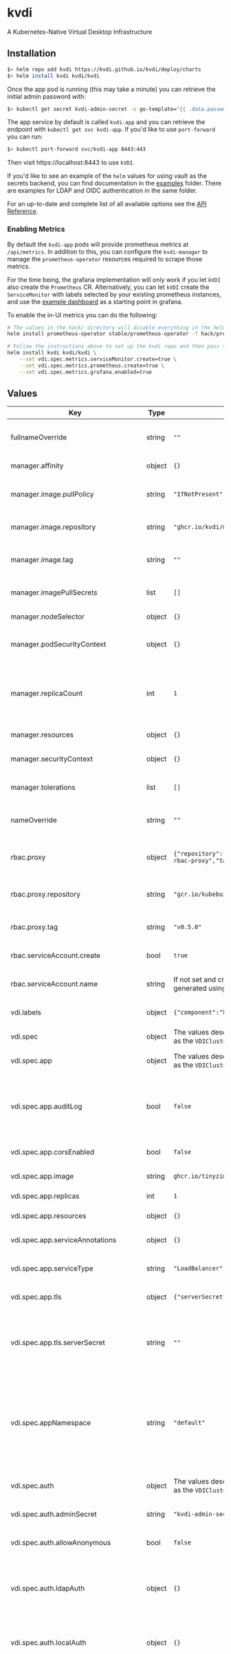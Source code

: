 # kvdi

A Kubernetes-Native Virtual Desktop Infrastructure

## Installation

```bash
$> helm repo add kvdi https://kvdi.github.io/kvdi/deploy/charts
$> helm install kvdi kvdi/kvdi
```

Once the app pod is running (this may take a minute) you can retrieve the initial admin password with:

```bash
$> kubectl get secret kvdi-admin-secret -o go-template="{{ .data.password }}" | base64 -d && echo
```

The app service by default is called `kvdi-app` and you can retrieve the endpoint with `kubectl get svc kvdi-app`.
If you'd like to use `port-forward` you can run:

```bash
$> kubectl port-forward svc/kvdi-app 8443:443
```

Then visit https://localhost:8443 to use `kVDI`.

If you'd like to see an example of the `helm` values for using vault as the secrets backend,
you can find documentation in the [examples](../../examples/example-vault-helm-values.yaml) folder.
There are examples for LDAP and OIDC authentication in the same folder.

For an up-to-date and complete list of all available options see the [API Reference](../../../doc/appv1.md).

### Enabling Metrics

By default the `kvdi-app` pods will provide prometheus metrics at `/api/metrics`. In addition to this,
you can configure the `kvdi-manager` to manage the `prometheus-operator` resources required to scrape those metrics.

For the time being, the grafana implementation will only work if you let `kVDI` also create the `Prometheus` CR.
Alternatively, you can let `kVDI` create the `ServiceMonitor` with labels selected by your existing prometheus instances, and use
the [example dashboard](../../examples/example-grafana-dashboard.json) as a starting point in grafana.

To enable the in-UI metrics you can do the following:

```bash
# The values in the hack/ directory will disable everything in the helm chart except the operator
helm install prometheus-operator stable/prometheus-operator -f hack/prom-operator-values.yaml

# Follow the instructions above to set up the kvdi repo and then pass the metrics arguments:
helm install kvdi kvdi/kvdi \
    --set vdi.spec.metrics.serviceMonitor.create=true \
    --set vdi.spec.metrics.prometheus.create=true \
    --set vdi.spec.metrics.grafana.enabled=true
```

## Values

| Key | Type | Default | Description |
|-----|------|---------|-------------|
| fullnameOverride | string | `""` | A full name override for resources created by the chart. |
| manager.affinity | object | `{}` | Node affinity for the manager pod. |
| manager.image.pullPolicy | string | `"IfNotPresent"` | The `ImagePullPolicy` to use for the manager pod. |
| manager.image.repository | string | `"ghcr.io/kvdi/manager"` | The repository and image for the manager. |
| manager.image.tag | string | `""` | The tag for the manager image. Defaults to the chart version. |
| manager.imagePullSecrets | list | `[]` | Image pull secrets for the manager pod. |
| manager.nodeSelector | object | `{}` | Node selectors for the manager pod. |
| manager.podSecurityContext | object | `{}` | The `PodSecurityContext` for the manager pod. |
| manager.replicaCount | int | `1` | The number of manager replicas to run. If more than one is set, they will run in active/standby mode. |
| manager.resources | object | `{}` | Resource limits for the manager pod. |
| manager.securityContext | object | `{}` | The container security context for the manager pod. |
| manager.tolerations | list | `[]` | Node tolerations for the manager pod. |
| nameOverride | string | `""` | A name override for resources created by the chart. |
| rbac.proxy | object | `{"repository":"gcr.io/kubebuilder/kube-rbac-proxy","tag":"v0.5.0"}` | RBAC Proxy configurations for the manager deployment |
| rbac.proxy.repository | string | `"gcr.io/kubebuilder/kube-rbac-proxy"` | The repository to pull the kube-rbac-proxy image from |
| rbac.proxy.tag | string | `"v0.5.0"` | The tag to pull for the kube-rbac-proxy. |
| rbac.serviceAccount.create | bool | `true` | Specifies whether a `ServiceAccount` should be created. |
| rbac.serviceAccount.name | string | If not set and create is true, a name is generated using the fullname template. | The name of the `ServiceAccount` to use. |
| vdi.labels | object | `{"component":"kvdi-cluster"}` | Extra labels to apply to kvdi related resources. |
| vdi.spec | object | The values described below are the same as the `VDICluster` CRD defaults. | The `VDICluster` spec. |
| vdi.spec.app | object | The values described below are the same as the `VDICluster` CRD defaults. | App level configurations for `kVDI`. |
| vdi.spec.app.auditLog | bool | `false` | Enables a detailed audit log of API events. At the moment, these just get logged to stdout on the app instance. |
| vdi.spec.app.corsEnabled | bool | `false` | Enables CORS headers in API responses. |
| vdi.spec.app.image | string | `ghcr.io/tinyzimmer/kvdi:app-${VERSION}` | The image to use for app pods. |
| vdi.spec.app.replicas | int | `1` | The number of app replicas to run. |
| vdi.spec.app.resources | object | `{}` | Resource limits for the app pods. |
| vdi.spec.app.serviceAnnotations | object | `{}` | Extra annotations to place on the kvdi app service. |
| vdi.spec.app.serviceType | string | `"LoadBalancer"` | The type of service to create in front of the app instance. |
| vdi.spec.app.tls | object | `{"serverSecret":""}` | TLS configurations for the app instance. |
| vdi.spec.app.tls.serverSecret | string | `""` | A pre-existing TLS secret to use for the HTTPS listener on the app instance. If not provided, one is generated for you. |
| vdi.spec.appNamespace | string | `"default"` | The namespace where the `kvdi` app will run. This is different than the chart namespace. The chart lays down the manager and a VDI configuration, and the manager takes care of the rest. |
| vdi.spec.auth | object | The values described below are the same as the `VDICluster` CRD defaults. | Authentication configurations for `kVDI`. |
| vdi.spec.auth.adminSecret | string | `"kvdi-admin-secret"` | The secret to store the generated admin password in. |
| vdi.spec.auth.allowAnonymous | bool | `false` | Allow anonymous users to launch and use desktops. |
| vdi.spec.auth.ldapAuth | object | `{}` | (object) Use an LDAP server for the authentication backend. See the [API reference](../../../doc/crds.md#LDAPConfig) for available configurations. |
| vdi.spec.auth.localAuth | object | `{}` | Use local-auth for the authentication backend. This is the default configuration. |
| vdi.spec.auth.oidcAuth | object | `{}` | (object) Use an OpenID/Oauth provider for the authentication backend. See the [API reference](../../../doc/crds.md#OIDCConfig) for available configurations. |
| vdi.spec.auth.tokenDuration | string | `"15m"` | The time-to-live for access tokens issued to users.  If using OIDC/Oauth, you probably want to set this to a higher value, since refreshing tokens is currently not supported. |
| vdi.spec.desktops | object | `{"maxSessionLength":""}` | Global configurations for desktop sessions. |
| vdi.spec.desktops.maxSessionLength | string | `""` | When configured, desktop sessions will be terminated after running for the specified period of time. Values are in duration formats (e.g. `3m`, `2h`, `1d`). |
| vdi.spec.imagePullSecrets | list | `[]` | Image pull secrets to use for app containers. |
| vdi.spec.metrics | object | `{"serviceMonitor":{"create":false,"labels":{"release":"prometheus"}}}` | Metrics configurations for `kVDI`. |
| vdi.spec.metrics.serviceMonitor | object | `{"create":false,"labels":{"release":"prometheus"}}` | Configurations for creating a ServiceMonitor object to  scrape `kVDI` metrics. |
| vdi.spec.metrics.serviceMonitor.create | bool | `false` | Set to true to have `kVDI` create a ServiceMonitor. There is an example dashboard in the [examples](../../examples/example-grafana-dashboard.json) directory. |
| vdi.spec.metrics.serviceMonitor.labels | object | `{"release":"prometheus"}` | Extra labels to apply to the ServiceMonitor object. |
| vdi.spec.secrets | object | The values described below are the same as the `VDICluster` CRD defaults. | Secret storage configurations for `kVDI`. |
| vdi.spec.secrets.k8sSecret | object | `{"secretName":"kvdi-app-secrets"}` | Use the Kubernetes secret storage backend. This is the default if no other configuration is provided. For now, see the API reference for what to use in place of these values if using a different backend. |
| vdi.spec.secrets.k8sSecret.secretName | string | `"kvdi-app-secrets"` | The name of the Kubernetes `Secret`. backing the secret storage. |
| vdi.spec.secrets.vault | object | `{}` | (object) Use vault for the secret storage backend. See the [API reference](../../../doc/crds.md#VaultConfig) for available configurations. |
| vdi.spec.userdataSpec | object | `{}` | If configured, enables userdata persistence with the given PVC spec. Every user will receive their own PV with the provided configuration. |
| vdi.templates | list | `[]` | Preload DesktopTemplates into the VDI Cluster. You only need to define the `metadata` and `spec`. Namespaces can be ignored sinced DesktopTemplates are cluster-scoped. |
